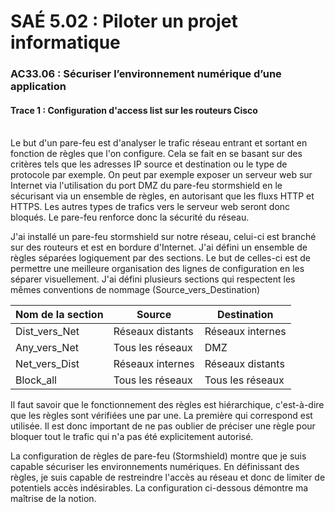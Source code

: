 # SAÉ 5.02 : Piloter un projet informatique
###  AC33.06 : Sécuriser l’environnement numérique d’une application
#### Trace 1 : Configuration d'access list sur les routeurs Cisco

<br/>
Le but d'un pare-feu est d'analyser le trafic réseau entrant et sortant en fonction de règles que l'on configure. Cela se fait en se basant sur des critères tels que les adresses IP source et destination ou le type de protocole par exemple.
On peut par exemple exposer un serveur web sur Internet via l'utilisation du port DMZ du pare-feu stormshield en le sécurisant via un ensemble de règles, en autorisant que les fluxs HTTP et HTTPS. Les autres types de trafics vers le serveur web seront donc bloqués.
Le pare-feu renforce donc la sécurité du réseau.


J'ai installé un pare-feu stormshield sur notre réseau, celui-ci est branché sur des routeurs et est en bordure d'Internet.
J'ai défini un ensemble de règles séparées logiquement par des sections. Le but de celles-ci est de permettre une meilleure organisation des lignes de configuration en les séparer visuellement.
J'ai défini plusieurs sections qui respectent les mêmes conventions de nommage (Source_vers_Destination)

| Nom de la section | Source | Destination |
|----------|----------|----------|
| Dist_vers_Net | Réseaux distants | Réseaux internes |
| Any_vers_Net | Tous les réseaux | DMZ |
| Net_vers_Dist | Réseaux internes | Réseaux distants |
| Block_all | Tous les réseaux | Tous les réseaux |

Il faut savoir que le fonctionnement des règles est hiérarchique, c'est-à-dire que les règles sont vérifiées une par une. La première qui correspond est utilisée.
Il est donc important de ne pas oublier de préciser une règle pour bloquer tout le trafic qui n'a pas été explicitement autorisé.


La configuration de règles de pare-feu (Stormshield) montre que je suis capable sécuriser les environnements numériques. En définissant des règles, je suis capable de restreindre l'accès au réseau et donc de limiter de potentiels accès indésirables. La configuration ci-dessous démontre ma maîtrise de la notion.
<br/>



